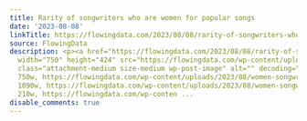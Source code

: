 ```yaml
---
title: Rarity of songwriters who are women for popular songs
date: '2023-08-08'
linkTitle: https://flowingdata.com/2023/08/08/rarity-of-songwriters-who-are-women-for-popular-songs/
source: FlowingData
description: <p><a href="https://flowingdata.com/2023/08/08/rarity-of-songwriters-who-are-women-for-popular-songs/"><img
  width="750" height="424" src="https://flowingdata.com/wp-content/uploads/2023/08/women-songwriters-750x424.png"
  class="attachment-medium size-medium wp-post-image" alt="" decoding="async" srcset="https://flowingdata.com/wp-content/uploads/2023/08/women-songwriters-750x424.png
  750w, https://flowingdata.com/wp-content/uploads/2023/08/women-songwriters-1090x617.png
  1090w, https://flowingdata.com/wp-content/uploads/2023/08/women-songwriters-210x119.png
  210w, https://flowingdata.com/wp-conten ...
disable_comments: true
---
```

<p><a href="https://flowingdata.com/2023/08/08/rarity-of-songwriters-who-are-women-for-popular-songs/"><img width="750" height="424" src="https://flowingdata.com/wp-content/uploads/2023/08/women-songwriters-750x424.png" class="attachment-medium size-medium wp-post-image" alt="" decoding="async" srcset="https://flowingdata.com/wp-content/uploads/2023/08/women-songwriters-750x424.png 750w, https://flowingdata.com/wp-content/uploads/2023/08/women-songwriters-1090x617.png 1090w, https://flowingdata.com/wp-content/uploads/2023/08/women-songwriters-210x119.png 210w, https://flowingdata.com/wp-conten ...